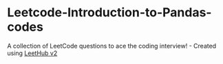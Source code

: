 # Leetcode-Introduction-to-Pandas-codes
A collection of LeetCode questions to ace the coding interview! - Created using [LeetHub v2](https://github.com/arunbhardwaj/LeetHub-2.0)
